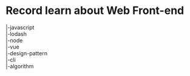 # Record learn about Web Front-end  
|-javascript  
|-lodash  
|-node  
|-vue  
|-design-pattern  
|-cli  
|-algorithm  